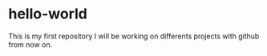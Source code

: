 # hello-world
This is my first repository
I will be working on differents projects with github from now on.
